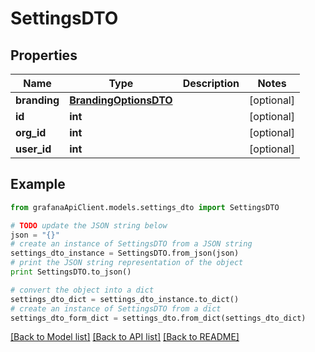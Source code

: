 # SettingsDTO


## Properties
Name | Type | Description | Notes
------------ | ------------- | ------------- | -------------
**branding** | [**BrandingOptionsDTO**](BrandingOptionsDTO.md) |  | [optional] 
**id** | **int** |  | [optional] 
**org_id** | **int** |  | [optional] 
**user_id** | **int** |  | [optional] 

## Example

```python
from grafanaApiClient.models.settings_dto import SettingsDTO

# TODO update the JSON string below
json = "{}"
# create an instance of SettingsDTO from a JSON string
settings_dto_instance = SettingsDTO.from_json(json)
# print the JSON string representation of the object
print SettingsDTO.to_json()

# convert the object into a dict
settings_dto_dict = settings_dto_instance.to_dict()
# create an instance of SettingsDTO from a dict
settings_dto_form_dict = settings_dto.from_dict(settings_dto_dict)
```
[[Back to Model list]](../README.md#documentation-for-models) [[Back to API list]](../README.md#documentation-for-api-endpoints) [[Back to README]](../README.md)


